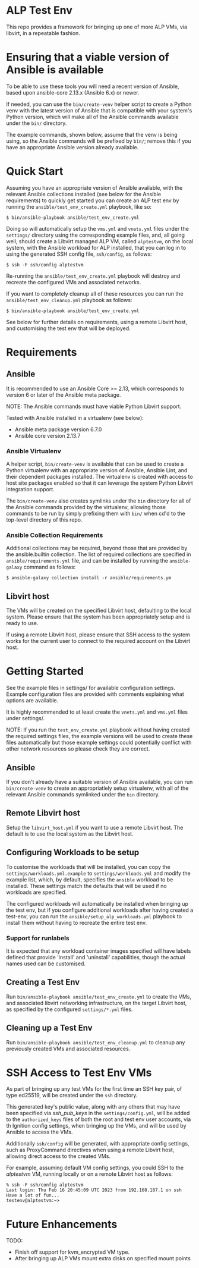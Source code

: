 # ALP Test Env

This repo provides a framework for bringing up one of more ALP VMs, via
libvirt, in a repeatable fashion.


# Ensuring that a viable version of Ansible is available

To be able to use these tools you will need a recent version of
Ansible, based upon ansible-core 2.13.x (Ansible 6.x) or newer.

If needed, you can use the `bin/create-venv` helper script to create
a Python venv with the latest version of Ansible that is compatible
with your system's Python version, which will make all of the Ansible
commands available under the `bin/` directory.

The example commands, shown below, assume that the venv is being using,
so the Ansible commands will be prefixed by `bin/`; remove this if you
have an appropriate Ansible version already available.


# Quick Start

Assuming you have an appropriate version of Ansible available, with
the relevant Ansible collections installed (see below for the Ansible
requirements) to quickly get started you can create an ALP test env
by running the `ansible/test_env_create.yml` playbook, like so:

```shell
$ bin/ansible-playbook ansible/test_env_create.yml
```

Doing so will automatically setup the `vms.yml` and `vnets.yml` files
under the `settings/` directory using the corresponding example files,
and, all going well, should create a Libvirt managed ALP VM, called
`alptestvm`, on the local system, with the Ansible workload for ALP
installed, that you can log in to using the generated SSH config file,
`ssh/config`, as follows:

```shell
$ ssh -F ssh/config alptestvm
```

Re-running the `ansible/test_env_create.yml` playbook will destroy and
recreate the configured VMs and associated networks.

If you want to completely cleanup all of these resources you can run
the `ansible/test_env_cleanup.yml` playbook as follows:

```shell
$ bin/ansible-playbook ansible/test_env_create.yml
```

See below for further details on requirements, using a remote Libvirt
host, and customising the test env that will be deployed.


# Requirements

## Ansible
It is recommended to use an Ansible Core >= 2.13, which corresponds to
version 6 or later of the Ansible meta package.

NOTE: The Ansible commands must have viable Python Libvirt support.

Tested with Ansible installed in a virtualenv (see below):
  * Ansible meta package version 6.7.0
  * Ansible core version 2.13.7

### Ansible Virtualenv

A helper script, `bin/create-venv` is available that can be used to
create a Python virtualenv with an appropriate version of Ansible,
Ansible Lint, and their dependent packages installed. The virtualenv
is created with access to host site packages enabled so that it can
leverage the system Python Libvirt integration support.

The `bin/create-venv` also creates symlinks under the `bin` directory
for all of the Ansible commands provided by the virtualenv, allowing
those commands to be run by simply prefixing them with `bin/` when
cd'd to the top-level directory of this repo.

### Ansible Collection Requirements

Additional collections may be required, beyond those that are provided
by the ansible.builtin collection. The list of required collections are
specified in `ansible/requirements.yml` file, and can be installed by
running the `ansible-galaxy` command as follows:

```shell
$ ansible-galaxy collection install -r ansible/requirements.ym
```

## Libvirt host

The VMs will be created on the specified Libvirt host, defaulting to
the local system. Please ensure that the system has been appropriately
setup and is ready to use.

If using a remote Libvirt host, please ensure that SSH access to the
system works for the current user to connect to the required account
on the Libvirt host.


# Getting Started

See the example files in settings/ for available configuration settings.
Example configuration files are provided with comments explaining what
options are available.

It is highly recommended to at least create the `vnets.yml` and `vms.yml`
files under settings/.

NOTE: If you run the `test_env_create.yml` playbook without having created
the required settings files, the example versions will be used to create
these files automatically but those example settings could potentially
conflict with other network resources so please check they are correct.

## Ansible

If you don't already have a suitable version of Ansible available, you
can run `bin/create-venv` to create an appropriatlely setup virtualenv,
with all of the relevant Ansible commands symlinked under the `bin`
directory.

## Remote Libvirt host

Setup the `libvirt_host.yml` if you want to use a remote Libvirt host.
The default is to use the local system as the Libvirt host.

## Configuring Workloads to be setup

To customise the workloads that will be installed, you can copy the
`settings/workloads.yml.example` to `settings/workloads.yml` and modify
the example list, which, by default, specifies the `ansible` workload
to be installed. These settings match the defaults that will be used if
no workloads are specified.

The configured workloads will automatically be installed when bringing
up the test env, but if you configure additional workloads after having
created a test-env, you can run the `ansible/setup_alp_workloads.yml`
playbook to install them without having to recreate the entire test env.

### Support for runlabels

It is expected that any workload container images specified will have
labels defined that provide 'install' and 'uninstall' capabilities,
though the actual names used can be customised.

## Creating a Test Env

Run `bin/ansible-playbook ansible/test_env_create.yml` to create the VMs,
and associated libvirt networking infrastructure, on the target Libvirt
host, as specified by the configured `settings/*.yml` files.

## Cleaning up a Test Env

Run `bin/ansible-playbook ansible/test_env_cleanup.yml` to cleanup any
previously created VMs and associated resources.


# SSH Access to Test Env VMs

As part of bringing up any test VMs for the first time an SSH key pair,
of type ed25519, will be created under the `ssh` directory.

This generated key's public value, along with any others that may have
been specified via *ssh_pub_keys* in the `settings/config.yml`, will be
added to the `authorized_keys` files of both the root and test env user
accounts, via th Ignition config settings, when bringing up the VMs, and
will be used by Ansible to access the VMs.

Additionally `ssh/config` will be generated, with appropriate config
settings, such as ProxyCommand directives when using a remote Libvirt
host, allowing direct access to the created VMs.

For example, assuming default VM config settings, you could SSH to the
*alptestvm* VM, running locally or on a remote Libvirt host as follows:

```
% ssh -F ssh/config alptestvm
Last login: Thu Feb 16 20:45:09 UTC 2023 from 192.168.187.1 on ssh
Have a lot of fun...
testenv@alptestvm:~>
```

# Future Enhancements

TODO:
  * Finish off support for kvm_encrypted VM type.
  * After bringing up ALP VMs mount extra disks on specified mount points
